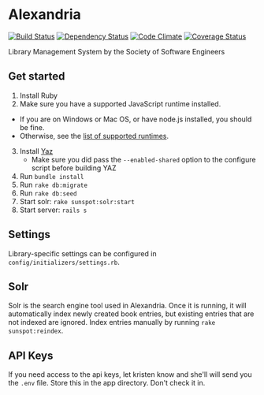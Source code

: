 Alexandria
==========
[![Build Status](https://secure.travis-ci.org/rit-sse/alexandria.png?branch=master)](http://travis-ci.org/rit-sse/alexandria)
[![Dependency Status](https://gemnasium.com/rit-sse/alexandria.png)](https://gemnasium.com/rit-sse/alexandria)
[![Code Climate](https://codeclimate.com/github/rit-sse/alexandria.png)](https://codeclimate.com/github/rit-sse/alexandria)
[![Coverage Status](https://coveralls.io/repos/rit-sse/alexandria/badge.png?branch=master)](https://coveralls.io/r/rit-sse/alexandria?branch=master)

Library Management System by the Society of Software Engineers

Get started
-----------
1. Install Ruby
2. Make sure you have a supported JavaScript runtime installed.
  * If you are on Windows or Mac OS, or have node.js installed, you should be
    fine.
  * Otherwise, see the [list of supported runtimes](https://github.com/sstephenson/execjs#readme).
3. Install [Yaz](http://www.indexdata.dk/yaz/)
	* Make sure you did pass the `--enabled-shared` option to the configure
    script before building YAZ
4. Run `bundle install`
5. Run `rake db:migrate`
6. Run `rake db:seed`
7. Start solr: `rake sunspot:solr:start`
8. Start server: `rails s`

Settings
--------
Library-specific settings can be configured in `config/initializers/settings.rb`.

Solr
----
Solr is the search engine tool used in Alexandria. Once it is running, it will automatically index newly created book entries, but existing entries that are not indexed are ignored. Index entries manually by running `rake sunspot:reindex`.

API Keys
--------------
If you need access to the api keys, let kristen know and she'll will send you the
`.env` file. Store this in the app directory. Don't check it in.